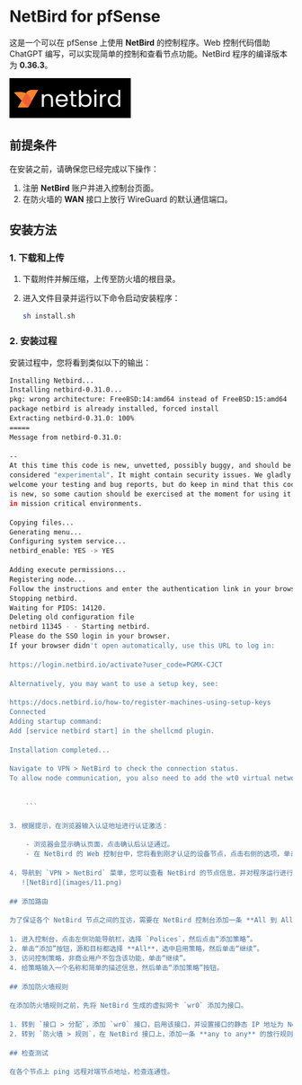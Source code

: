 # NetBird for pfSense

这是一个可以在 pfSense 上使用 **NetBird** 的控制程序。Web 控制代码借助 ChatGPT 编写，可以实现简单的控制和查看节点功能。NetBird 程序的编译版本为 **0.36.3**。

![NetBird Logo](image/netbird-logo.png)

## 前提条件

在安装之前，请确保您已经完成以下操作：

1. 注册 **NetBird** 账户并进入控制台页面。
2. 在防火墙的 **WAN** 接口上放行 WireGuard 的默认通信端口。

## 安装方法

### 1. 下载和上传

1. 下载附件并解压缩，上传至防火墙的根目录。
2. 进入文件目录并运行以下命令启动安装程序：

    ```bash
    sh install.sh
    ```

### 2. 安装过程

安装过程中，您将看到类似以下的输出：

```bash
Installing Netbird...
Installing netbird-0.31.0...
pkg: wrong architecture: FreeBSD:14:amd64 instead of FreeBSD:15:amd64
package netbird is already installed, forced install
Extracting netbird-0.31.0: 100%
=====
Message from netbird-0.31.0:

--
At this time this code is new, unvetted, possibly buggy, and should be
considered "experimental". It might contain security issues. We gladly
welcome your testing and bug reports, but do keep in mind that this code
is new, so some caution should be exercised at the moment for using it
in mission critical environments.

Copying files...
Generating menu...
Configuring system service...
netbird_enable: YES -> YES

Adding execute permissions...
Registering node...
Follow the instructions and enter the authentication link in your browser, click confirm, and complete the authentication.
Stopping netbird.
Waiting for PIDS: 14120.
Deleting old configuration file
netbird 11345 - - Starting netbird.
Please do the SSO login in your browser. 
If your browser didn't open automatically, use this URL to log in:

https://login.netbird.io/activate?user_code=PGMX-CJCT 

Alternatively, you may want to use a setup key, see:

https://docs.netbird.io/how-to/register-machines-using-setup-keys
Connected
Adding startup command:
Add [service netbird start] in the shellcmd plugin.

Installation completed...

Navigate to VPN > NetBird to check the connection status.
To allow node communication, you also need to add the wt0 virtual network interface as an interface, enter the IP address assigned to the node, and add firewall rules on the interface.


    ```	

3. 根据提示，在浏览器输入认证地址进行认证激活：
   
    - 浏览器会显示确认页面，点击确认后认证通过。
    - 在 NetBird 的 Web 控制台中，您将看到刚才认证的设备节点，点击右侧的选项，单击“禁用会话过期”，这样就可以一直保持节点在线。

4. 导航到 `VPN > NetBird` 菜单，您可以查看 NetBird 的节点信息，并对程序运行进行控制。
   ![NetBird](images/11.png)

## 添加路由

为了保证各个 NetBird 节点之间的互访，需要在 NetBird 控制台添加一条 **All 到 All** 的通行策略。

1. 进入控制台，点击左侧功能导航栏，选择 `Polices`，然后点击“添加策略”。
2. 单击“添加”按钮，源和目标都选择 **All**，选中启用策略，然后单击“继续”。
3. 访问控制策略，非商业用户不包含该功能，单击“继续”。
4. 给策略输入一个名称和简单的描述信息，然后单击“添加策略”按钮。

## 添加防火墙规则

在添加防火墙规则之前，先将 NetBird 生成的虚拟网卡 `wr0` 添加为接口。

1. 转到 `接口 > 分配`，添加 `wr0` 接口，启用该接口，并设置接口的静态 IP 地址为 NetBird 上分配的 IPv4 地址，掩码为 16。
2. 转到 `防火墙 > 规则`，在 NetBird 接口上，添加一条 **any to any** 的放行规则。

## 检查测试

在各个节点上 ping 远程对端节点地址，检查连通性。

